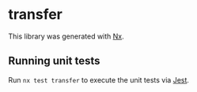 # transfer

This library was generated with [Nx](https://nx.dev).

## Running unit tests

Run `nx test transfer` to execute the unit tests via [Jest](https://jestjs.io).
